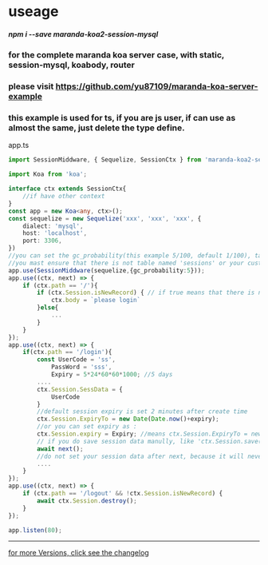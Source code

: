 # useage

##### npm i --save maranda-koa2-session-mysql

### for the complete maranda koa server case, with static, session-mysql, koabody, router

### please visit https://github.com/yu87109/maranda-koa-server-example

### this example is used for ts, if you are js user, if can use as almost the same, just delete the type define.

app.ts
```typescript
import SessionMiddware, { Sequelize, SessionCtx } from 'maranda-koa2-session-mysql'

import Koa from 'koa';

interface ctx extends SessionCtx{
    //if have other context
}
const app = new Koa<any, ctx>();
const sequelize = new Sequelize('xxx', 'xxx', 'xxx', {
    dialect: 'mysql',
    host: 'localhost',
    port: 3306,
})
//you can set the gc_probability(this example 5/100, default 1/100), tableName(custom tablename, default sessions), gc_type('auto' or 'manul', if you set it to 'manul, you may do the session gc work by your self), ... 
//you mast ensure that there is not table named 'sessions' or your custom tablename in your database_schema
app.use(SessionMiddware(sequelize,{gc_probability:5}));
app.use((ctx, next) => {
    if (ctx.path == '/'){
        if (ctx.Session.isNewRecord) { // if true means that there is no session or the session has been expired of the request 
            ctx.body = `please login`
        }else{
            ...
        }
    }
});
app.use((ctx, next) => {
    if(ctx.path == '/login'){
        const UserCode = 'ss',
            PassWord = 'sss',
            Expiry = 5*24*60*60*1000; //5 days
        ....
        ctx.Session.SessData = {
            UserCode
        }
        //default session expiry is set 2 minutes after create time
        ctx.Session.ExpiryTo = new Date(Date.now()+expiry);
        //or you can set expiry as :
        ctx.Session.expiry = Expiry; //means ctx.Session.ExpiryTo = new Date(ctx.Session.CreateAt.getTime() + Expiry)
        // if you do save session data manully, like 'ctx.Session.save()', you must set the cookies by your self, like 'ctx.cookie.set(...)'
        await next();
        //do not set your session data after next, because it will never work only if you do save session data munully, like 'ctx.Session.save()', and then set the cookies by your self
        ....
    }
});
app.use((ctx, next) => {
    if (ctx.path == '/logout' && !ctx.Session.isNewRecord) {
        await ctx.Session.destroy();
    }
});

app.listen(80);
```


---

[for more Versions, click see the changelog](./CHANGELOG.md)
